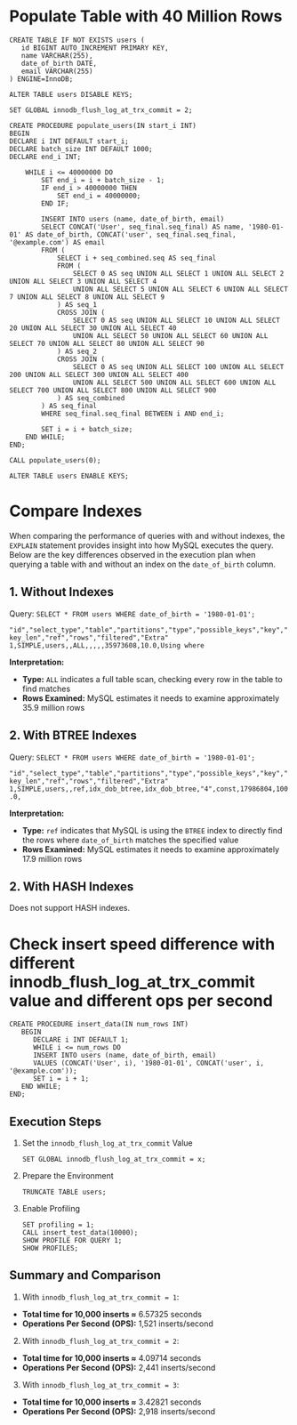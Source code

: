 # Populate Table with 40 Million Rows

```
CREATE TABLE IF NOT EXISTS users (
   id BIGINT AUTO_INCREMENT PRIMARY KEY,
   name VARCHAR(255),
   date_of_birth DATE,
   email VARCHAR(255)
) ENGINE=InnoDB;

ALTER TABLE users DISABLE KEYS;

SET GLOBAL innodb_flush_log_at_trx_commit = 2;

CREATE PROCEDURE populate_users(IN start_i INT)
BEGIN
DECLARE i INT DEFAULT start_i;
DECLARE batch_size INT DEFAULT 1000;
DECLARE end_i INT;

    WHILE i <= 40000000 DO
        SET end_i = i + batch_size - 1;
        IF end_i > 40000000 THEN
            SET end_i = 40000000;
        END IF;
        
        INSERT INTO users (name, date_of_birth, email)
        SELECT CONCAT('User', seq_final.seq_final) AS name, '1980-01-01' AS date_of_birth, CONCAT('user', seq_final.seq_final, '@example.com') AS email
        FROM (
            SELECT i + seq_combined.seq AS seq_final
            FROM (
                SELECT 0 AS seq UNION ALL SELECT 1 UNION ALL SELECT 2 UNION ALL SELECT 3 UNION ALL SELECT 4 
                UNION ALL SELECT 5 UNION ALL SELECT 6 UNION ALL SELECT 7 UNION ALL SELECT 8 UNION ALL SELECT 9
            ) AS seq_1
            CROSS JOIN (
                SELECT 0 AS seq UNION ALL SELECT 10 UNION ALL SELECT 20 UNION ALL SELECT 30 UNION ALL SELECT 40 
                UNION ALL SELECT 50 UNION ALL SELECT 60 UNION ALL SELECT 70 UNION ALL SELECT 80 UNION ALL SELECT 90
            ) AS seq_2
            CROSS JOIN (
                SELECT 0 AS seq UNION ALL SELECT 100 UNION ALL SELECT 200 UNION ALL SELECT 300 UNION ALL SELECT 400 
                UNION ALL SELECT 500 UNION ALL SELECT 600 UNION ALL SELECT 700 UNION ALL SELECT 800 UNION ALL SELECT 900
            ) AS seq_combined
        ) AS seq_final
        WHERE seq_final.seq_final BETWEEN i AND end_i;

        SET i = i + batch_size;
    END WHILE;
END;

CALL populate_users(0);

ALTER TABLE users ENABLE KEYS;
```
# Compare Indexes

When comparing the performance of queries with and without indexes, the `EXPLAIN` statement provides insight into how MySQL executes the query. Below are the key differences observed in the execution plan when querying a table with and without an index on the `date_of_birth` column.

## 1. Without Indexes

Query: `SELECT * FROM users WHERE date_of_birth = '1980-01-01';`

`"id","select_type","table","partitions","type","possible_keys","key","key_len","ref","rows","filtered","Extra"
1,SIMPLE,users,,ALL,,,,,35973608,10.0,Using where`

**Interpretation:**
- **Type:** `ALL` indicates a full table scan, checking every row in the table to find matches
- **Rows Examined:** MySQL estimates it needs to examine approximately 35.9 million rows

## 2. With BTREE Indexes

Query: `SELECT * FROM users WHERE date_of_birth = '1980-01-01';`

`"id","select_type","table","partitions","type","possible_keys","key","key_len","ref","rows","filtered","Extra"
1,SIMPLE,users,,ref,idx_dob_btree,idx_dob_btree,"4",const,17986804,100.0,`

**Interpretation:**
- **Type:** `ref` indicates that MySQL is using the `BTREE` index to directly find the rows where `date_of_birth` matches the specified value
- **Rows Examined:** MySQL estimates it needs to examine approximately 17.9 million rows

## 2. With HASH Indexes

Does not support HASH indexes.

# Check insert speed difference with different innodb_flush_log_at_trx_commit value and different ops per second

```
CREATE PROCEDURE insert_data(IN num_rows INT)
   BEGIN
      DECLARE i INT DEFAULT 1;
      WHILE i <= num_rows DO
      INSERT INTO users (name, date_of_birth, email)
      VALUES (CONCAT('User', i), '1980-01-01', CONCAT('user', i, '@example.com'));
      SET i = i + 1;
   END WHILE;
END;
```

## Execution Steps

1. Set the `innodb_flush_log_at_trx_commit` Value

   `SET GLOBAL innodb_flush_log_at_trx_commit = x;`

2. Prepare the Environment

   `TRUNCATE TABLE users;`

3. Enable Profiling

   ```
   SET profiling = 1;
   CALL insert_test_data(10000);
   SHOW PROFILE FOR QUERY 1;
   SHOW PROFILES;
   ```

## Summary and Comparison

1. With `innodb_flush_log_at_trx_commit = 1`:

- **Total time for 10,000 inserts ≈** 6.57325 seconds
- **Operations Per Second (OPS):** 1,521 inserts/second

2. With `innodb_flush_log_at_trx_commit = 2`:

- **Total time for 10,000 inserts ≈** 4.09714 seconds
- **Operations Per Second (OPS):** 2,441 inserts/second

3. With `innodb_flush_log_at_trx_commit = 3`:

- **Total time for 10,000 inserts ≈** 3.42821 seconds
- **Operations Per Second (OPS):** 2,918 inserts/second
